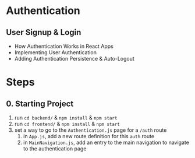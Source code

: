 # Authentication

## User Signup & Login

- How Authentication Works in React Apps
- Implementing User Authentication
- Adding Authentication Persistence & Auto-Logout

# Steps

## 0. Starting Project

1. run `cd backend/` & `npm install` & `npm start`
2. run `cd frontend/` & `npm install` & `npm start`
3. set a way to go to the `Authentication.js` page for a `/auth` route
   1. in `App.js`, add a new route definition for this `auth` route
   2. in `MainNavigation.js`, add an entry to the main navigation to navigate to the authentication page
